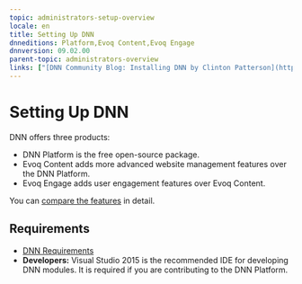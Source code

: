 ```yaml
---
topic: administrators-setup-overview
locale: en
title: Setting Up DNN
dnneditions: Platform,Evoq Content,Evoq Engage
dnnversion: 09.02.00
parent-topic: administrators-overview
links: ["[DNN Community Blog: Installing DNN by Clinton Patterson](http://www.dnnsoftware.com/community-blog/cid/155070/installing-dnn)","[Setting up your DotNetNuke Module Development Environment by Chris Hammond](http://www.christoc.com/Tutorials/All-Tutorials/aid/1)"]
---
```


# Setting Up DNN

DNN offers three products:

*   DNN Platform is the free open-source package.
*   Evoq Content adds more advanced website management features over the DNN Platform.
*   Evoq Engage adds user engagement features over Evoq Content.

You can [compare the features](http://www.dnnsoftware.com/products/compare-dnn-platform-to-evoq) in detail.

## Requirements

*   [DNN Requirements](requirements)
*   **Developers:** Visual Studio 2015 is the recommended IDE for developing DNN modules. It is required if you are contributing to the DNN Platform.